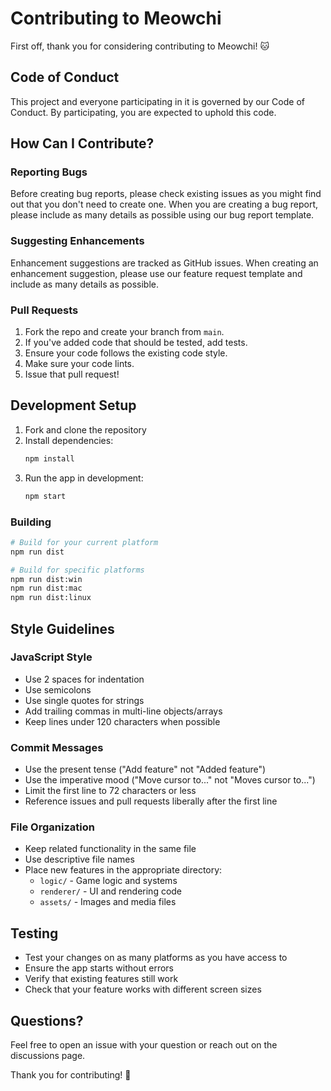 # Contributing to Meowchi

First off, thank you for considering contributing to Meowchi! 🐱

## Code of Conduct

This project and everyone participating in it is governed by our Code of Conduct. By participating, you are expected to uphold this code.

## How Can I Contribute?

### Reporting Bugs

Before creating bug reports, please check existing issues as you might find out that you don't need to create one. When you are creating a bug report, please include as many details as possible using our bug report template.

### Suggesting Enhancements

Enhancement suggestions are tracked as GitHub issues. When creating an enhancement suggestion, please use our feature request template and include as many details as possible.

### Pull Requests

1. Fork the repo and create your branch from `main`.
2. If you've added code that should be tested, add tests.
3. Ensure your code follows the existing code style.
4. Make sure your code lints.
5. Issue that pull request!

## Development Setup

1. Fork and clone the repository
2. Install dependencies:
   ```bash
   npm install
   ```
3. Run the app in development:
   ```bash
   npm start
   ```

### Building

```bash
# Build for your current platform
npm run dist

# Build for specific platforms
npm run dist:win
npm run dist:mac
npm run dist:linux
```

## Style Guidelines

### JavaScript Style

- Use 2 spaces for indentation
- Use semicolons
- Use single quotes for strings
- Add trailing commas in multi-line objects/arrays
- Keep lines under 120 characters when possible

### Commit Messages

- Use the present tense ("Add feature" not "Added feature")
- Use the imperative mood ("Move cursor to..." not "Moves cursor to...")
- Limit the first line to 72 characters or less
- Reference issues and pull requests liberally after the first line

### File Organization

- Keep related functionality in the same file
- Use descriptive file names
- Place new features in the appropriate directory:
  - `logic/` - Game logic and systems
  - `renderer/` - UI and rendering code
  - `assets/` - Images and media files

## Testing

- Test your changes on as many platforms as you have access to
- Ensure the app starts without errors
- Verify that existing features still work
- Check that your feature works with different screen sizes

## Questions?

Feel free to open an issue with your question or reach out on the discussions page.

Thank you for contributing! 🎉